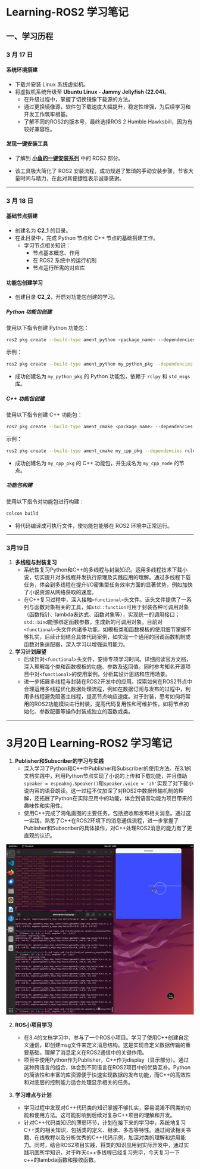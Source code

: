 
# Learning-ROS2 学习笔记  

## 一、学习历程  

### 3 月 17 日  

#### 系统环境搭建  
- 下载并安装 Linux 系统虚拟机。  
- 将虚拟机系统升级至 **Ubuntu Linux - Jammy Jellyfish (22.04)**。  
  - 在升级过程中，掌握了切换镜像下载源的方法。  
  - 通过更换镜像源，软件包下载速度大幅提升，稳定性增强，为后续学习和开发工作筑牢根基。  
  - 了解不同的ROS2的版本号，最终选择ROS 2 Humble Hawksbill，因为有较好兼容性。

#### 发现一键安装工具  
- 了解到 [**小鱼的一键安装系列**](https://fishros.org.cn/forum/topic/20/%E5%B0%8F%E9%B1%BC%E7%9A%84%E4%B8%80%E9%94%AE%E5%AE%89%E8%A3%85%E7%B3%BB%E5%88%97?lang=en-GB) 中的 ROS2 部分。  
 
- 该工具极大简化了 ROS2 安装流程，成功规避了繁琐的手动安装步骤，节省大量时间与精力，在此对其便捷性表示诚挚感谢。  

---

### 3 月 18 日  

#### 基础节点搭建  
- 创建名为 **C2_1** 的目录。  
- 在此目录中，完成 Python 节点和 C++ 节点的基础搭建工作。  
  - 学习节点相关知识：  
    - 节点基本概念、作用  
    - 在 ROS2 系统中的运行机制  
    - 节点运行所需的对应库  

#### 功能包创建学习  
- 创建目录 **C2_2**，开启对功能包创建的学习。  

##### Python 功能包创建  
使用以下指令创建 Python 功能包：  
```bash
ros2 pkg create --build-type ament_python <package_name> --dependencies <dependency1> <dependency2> ...
```
示例：  
```bash
ros2 pkg create --build-type ament_python my_python_pkg --dependencies rclpy std_msgs
```
- 成功创建名为 `my_python_pkg` 的 Python 功能包，依赖于 `rclpy` 和 `std_msgs` 库。  

##### C++ 功能包创建  
使用以下指令创建 C++ 功能包：  
```bash
ros2 pkg create --build-type ament_cmake <package_name> --dependencies <dependency1> <dependency2> ... --node-name <node_name>
```
示例：  
```bash
ros2 pkg create --build-type ament_cmake my_cpp_pkg --dependencies rclcpp std_msgs --node-name my_cpp_node
```
- 成功创建名为 `my_cpp_pkg` 的 C++ 功能包，并生成名为 `my_cpp_node` 的节点。  

##### 功能包构建  
使用以下指令对功能包进行构建：  
```bash
colcon build
```
- 将代码编译成可执行文件，使功能包能够在 ROS2 环境中正常运行。  

---

### 3月19日

1. **多线程与封装复习**
    - 系统性复习Python和C++的多线程与封装知识。运用多线程技术下载小说，切实提升对多线程并发执行原理及实践应用的理解。通过多线程下载任务，体会到多线程在提升I/O密集型任务效率方面的显著优势，例如加快了小说资源从网络获取的速度。
    - 在C++复习过程中，深入接触`<functional>`头文件。该头文件提供了一系列与函数对象相关的工具，如`std::function`可用于封装各种可调用对象（函数指针、lambda表达式、函数对象等），实现统一的调用接口；`std::bind`能够绑定函数参数，生成新的可调用对象。目前对`<functional>`头文件内诸多功能，如模板类和函数模板的使用细节掌握不够扎实，后续计划结合具体代码案例，如实现一个通用的回调函数机制或函数对象适配器，深入学习以增强运用能力。
2. **学习计划展望**
    - 后续针对`<functional>`头文件，安排专项学习时间。详细阅读官方文档，深入理解每个类和函数模板的功能、参数及返回值。同时参考知名开源项目中对`<functional>`的使用案例，分析其设计思路和应用场景。
    - 进一步拓展多线程与封装在ROS2开发中的应用。探索如何在ROS2节点中合理运用多线程优化数据处理流程，例如在数据订阅与发布的过程中，利用多线程避免阻塞主线程，提高节点响应速度。对于封装，思考如何将常用的ROS2功能模块进行封装，提高代码复用性和可维护性，如将节点初始化、参数配置等操作封装成独立的函数或类。

---

# 3月20日 Learning-ROS2 学习笔记  

1. **Publisher和Subscriber的学习与实践**
    - 深入学习了Python和C++中Publisher和Subscriber的使用方法。在3.1的文档实践中，利用Python节点实现了小说的上传和下载功能，并且借助`speaker = espeakng.Speaker()`和`speaker.voice = 'zh'`实现了对下载小说内容的语音朗读。这一过程不仅加深了对ROS2中数据传输机制的理解，还拓展了Python在实际应用中的功能，体会到语音功能为项目带来的趣味性和实用性。
    - 使用C++完成了海龟画图的主要任务，包括接收和发布相关消息。通过这一实践，熟悉了C++在ROS2环境下的消息通信流程，进一步掌握了Publisher和Subscriber的具体操作，对C++处理ROS2消息的能力有了更直观的认识。
        
![海龟画图](imgs/turtle_plot.png)

2. **ROS小项目学习**
    - 在3.4的文档学习中，参与了一个ROS小项目。学习了使用C++创建自定义通信，即创建msg文件来定义消息结构。这是实现自定义数据传输的重要基础，理解了消息定义在ROS2通信中的关键作用。
    - 项目中使用Python作为Publisher，C++作为display（显示部分）。通过这种跨语言的组合，体会到不同语言在ROS2项目中的优势互补。Python的简洁性和丰富的库资源便于快速实现数据的发布功能，而C++的高效性和对底层的控制能力适合处理显示相关的任务。

3. **学习难点与计划**
    - 学习过程中发现对C++代码类的知识掌握不够扎实，容易混淆不同类的功能和使用方法。这可能影响到后续对复杂C++项目的理解和开发。
    - 针对C++代码类知识的薄弱环节，计划在接下来的学习中，系统地复习C++类的相关知识，包括类的定义、继承、多态等特性。通过阅读相关书籍、在线教程以及分析优秀的C++代码示例，加深对类的理解和运用能力。同时，结合ROS2项目实践，将类的知识应用到实际开发中，通过实践巩固所学知识，对于昨天c++多线程已经复习完毕，今天复习一下c++的lambda函数和接收函数。




